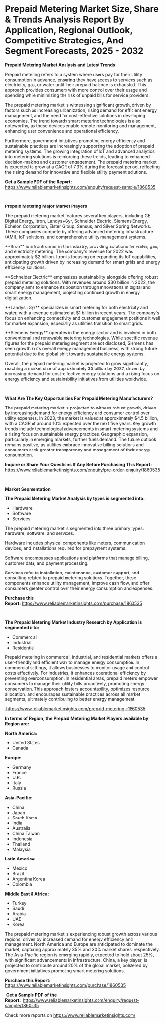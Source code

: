 <p><h1>Prepaid Metering Market Size, Share & Trends Analysis Report By Application, Regional Outlook, Competitive Strategies, And Segment Forecasts, 2025 - 2032</h1></p><p><strong>Prepaid Metering Market Analysis and Latest Trends</strong></p>
<p><p>Prepaid metering refers to a system where users pay for their utility consumption in advance, ensuring they have access to services such as electricity, gas, or water until their prepaid balance is exhausted. This approach provides consumers with more control over their usage and spending while minimizing the risk of unpaid bills for service providers. </p><p>The prepaid metering market is witnessing significant growth, driven by factors such as increasing urbanization, rising demand for efficient energy management, and the need for cost-effective solutions in developing economies. The trend towards smart metering technologies is also noteworthy, as these devices enable remote monitoring and management, enhancing user convenience and operational efficiency. </p><p>Furthermore, government initiatives promoting energy efficiency and sustainable practices are increasingly supporting the adoption of prepaid metering systems. The growing integration of IoT and advanced analytics into metering solutions is reinforcing these trends, leading to enhanced decision-making and customer engagement. The prepaid metering market is expected to grow at a CAGR of 7.3% during the forecast period, reflecting the rising demand for innovative and flexible utility payment solutions.</p></p>
<p><strong>Get a Sample PDF of the Report:&nbsp;</strong> <a href="https://www.reliablemarketinsights.com/enquiry/request-sample/1860535?utm_campaign=3040&utm_medium=2&utm_source=Github&utm_content=ia&utm_term=11042025&utm_id=prepaid-metering">https://www.reliablemarketinsights.com/enquiry/request-sample/1860535</a></p>
<p>&nbsp;</p>
<p><strong>Prepaid Metering Major Market Players</strong></p>
<p><p>The prepaid metering market features several key players, including GE Digital Energy, Itron, Landys+Gyr, Schneider Electric, Siemens Energy, Echelon Corporation, Elster Group, Sensus, and Silver Spring Networks. These companies compete by offering advanced metering infrastructure (AMI), IoT solutions, and comprehensive utility management systems.</p><p>**Itron** is a frontrunner in the industry, providing solutions for water, gas, and electricity metering. The company's revenue for 2022 was approximately $2 billion. Itron is focusing on expanding its IoT capabilities, anticipating growth driven by increasing demand for smart grids and energy efficiency solutions.</p><p>**Schneider Electric** emphasizes sustainability alongside offering robust prepaid metering solutions. With revenues around $30 billion in 2022, the company aims to enhance its position through innovations in digital and smart energy management, projecting continued growth in energy digitalization.</p><p>**Landys+Gyr** specializes in smart metering for both electricity and water, with a revenue estimated at $1 billion in recent years. The company's focus on enhancing connectivity and customer engagement positions it well for market expansion, especially as utilities transition to smart grids.</p><p>**Siemens Energy** operates in the energy sector and is involved in both conventional and renewable metering technologies. While specific revenue figures for the prepaid metering segment are not disclosed, Siemens has seen growth in its overall energy management business, with strong future potential due to the global shift towards sustainable energy systems.</p><p>Overall, the prepaid metering market is projected to grow significantly, reaching a market size of approximately $5 billion by 2027, driven by increasing demand for cost-effective energy solutions and a rising focus on energy efficiency and sustainability initiatives from utilities worldwide.</p></p>
<p>&nbsp;</p>
<p><strong>What Are The Key Opportunities For Prepaid Metering Manufacturers?</strong></p>
<p><p>The prepaid metering market is projected to witness robust growth, driven by increasing demand for energy efficiency and consumer control over utility expenses. In 2023, the market is valued at approximately $4.5 billion, with a CAGR of around 10% expected over the next five years. Key growth trends include technological advancements in smart metering systems and a rising focus on sustainable energy practices. Geographic expansion, particularly in emerging markets, further fuels demand. The future outlook remains positive, as utilities embrace innovative billing solutions and consumers seek greater transparency and management of their energy consumption.</p></p>
<p><strong>Inquire or Share Your Questions If Any Before Purchasing This Report:</strong> <a href="https://www.reliablemarketinsights.com/enquiry/pre-order-enquiry/1860535?utm_campaign=3040&utm_medium=2&utm_source=Github&utm_content=ia&utm_term=11042025&utm_id=prepaid-metering">https://www.reliablemarketinsights.com/enquiry/pre-order-enquiry/1860535</a></p>
<p>&nbsp;</p>
<p><strong>Market Segmentation</strong></p>
<p><strong>The Prepaid Metering Market Analysis by types is segmented into:</strong></p>
<p><ul><li>Hardware</li><li>Software</li><li>Services</li></ul></p>
<p><p>The prepaid metering market is segmented into three primary types: hardware, software, and services. </p><p>Hardware includes physical components like meters, communication devices, and installations required for prepayment systems. </p><p>Software encompasses applications and platforms that manage billing, customer data, and payment processing. </p><p>Services refer to installation, maintenance, customer support, and consulting related to prepaid metering solutions. Together, these components enhance utility management, improve cash flow, and offer consumers greater control over their energy consumption and expenses.</p></p>
<p><strong>Purchase this Report:&nbsp;</strong><a href="https://www.reliablemarketinsights.com/purchase/1860535?utm_campaign=3040&utm_medium=2&utm_source=Github&utm_content=ia&utm_term=11042025&utm_id=prepaid-metering">https://www.reliablemarketinsights.com/purchase/1860535</a></p>
<p>&nbsp;</p>
<p><strong>The Prepaid Metering Market Industry Research by Application is segmented into:</strong></p>
<p><ul><li>Commercial</li><li>Industrial</li><li>Residential</li></ul></p>
<p><p>Prepaid metering in commercial, industrial, and residential markets offers a user-friendly and efficient way to manage energy consumption. In commercial settings, it allows businesses to monitor usage and control costs effectively. For industries, it enhances operational efficiency by preventing overconsumption. In residential areas, prepaid meters empower consumers to manage their utility bills proactively, promoting energy conservation. This approach fosters accountability, optimizes resource allocation, and encourages sustainable practices across all market segments, ultimately contributing to better energy management.</p></p>
<p><a href="https://www.reliablemarketinsights.com/prepaid-metering-r1860535?utm_campaign=3040&utm_medium=2&utm_source=Github&utm_content=ia&utm_term=11042025&utm_id=prepaid-metering">&nbsp;https://www.reliablemarketinsights.com/prepaid-metering-r1860535</a></p>
<p><strong>In terms of Region, the Prepaid Metering Market Players available by Region are:</strong></p>
<p>
    <p> <strong> North America: </strong>
        <ul>
            <li>United States</li>
            <li>Canada</li>
        </ul>
        </p> 
    <p> <strong> Europe: </strong>
        <ul>
            <li>Germany</li>
            <li>France</li>
            <li>U.K.</li>
            <li>Italy</li>
            <li>Russia</li>
        </ul>
        </p> 
    <p> <strong> Asia-Pacific: </strong>
        <ul>
            <li>China</li>
            <li>Japan</li>
            <li>South Korea</li>
            <li>India</li>
            <li>Australia</li>
            <li>China Taiwan</li>
            <li>Indonesia</li>
            <li>Thailand</li>
            <li>Malaysia</li>
        </ul>
        </p> 
    <p> <strong> Latin America: </strong>
        <ul>
            <li>Mexico</li>
            <li>Brazil</li>
            <li>Argentina Korea</li>
            <li>Colombia</li>
        </ul>
        </p> 
    <p> <strong> Middle East & Africa: </strong>
        <ul>
            <li>Turkey</li>
            <li>Saudi</li>
            <li>Arabia</li>
            <li>UAE</li>
            <li>Korea</li>
        </ul>
    </p>
    </p>
<p><p>The prepaid metering market is experiencing robust growth across various regions, driven by increased demand for energy efficiency and management. North America and Europe are anticipated to dominate the market, capturing approximately 35% and 30% market shares, respectively. The Asia-Pacific region is emerging rapidly, expected to hold about 25%, with significant advancements in infrastructure. China, a key player, is projected to contribute around 20% of the global market, bolstered by government initiatives promoting smart metering solutions.</p></p>
<p><strong>Purchase this Report: </strong><a href="https://www.reliablemarketinsights.com/purchase/1860535?utm_campaign=3040&utm_medium=2&utm_source=Github&utm_content=ia&utm_term=11042025&utm_id=prepaid-metering">https://www.reliablemarketinsights.com/purchase/1860535</a></p>
<p>&nbsp;<strong>Get a Sample PDF of the Report:&nbsp;&nbsp;</strong><a href="https://www.reliablemarketinsights.com/enquiry/request-sample/1860535?utm_campaign=3040&utm_medium=2&utm_source=Github&utm_content=ia&utm_term=11042025&utm_id=prepaid-metering">https://www.reliablemarketinsights.com/enquiry/request-sample/1860535</a></p>
<p><strong></strong></p>
<p>Check more reports on <a href="https://www.reliablemarketinsights.com/?utm_campaign=3040&utm_medium=2&utm_source=Github&utm_content=ia&utm_term=11042025&utm_id=prepaid-metering">https://www.reliablemarketinsights.com/</a></p>